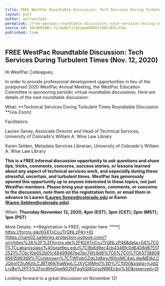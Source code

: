```yaml
---
title: FREE WestPac Roundtable Discussion: Tech Services During Turbulent Times (Nov. 12, 2020)
layout: post
author: aallwestpac
permalink: /free-westpac-roundtable-discussion:-tech-services-during-turbulent-times-(nov.-12,-2020)/
source-id: 1DC4K83B8c-fLcGwWzFjYghspwmVbM2YzGECu07LJC4w
published: true
---
```

## FREE WestPac Roundtable Discussion: Tech Services During Turbulent Times (Nov. 12, 2020)

Hi WestPac Colleagues,

In order to provide professional development opportunities in lieu of the postponed 2020 WestPac Annual Meeting, the WestPac Education Committee is sponsoring periodic virtual roundtable discussions. Here are details of the next roundtable discussion:

What:  **Technical Services During Turbulent Times Roundtable Discussion **(via Zoom)

Facilitators: 

Lauren Seney, Associate Director and Head of Technical Services, University of Colorado's William A. Wise Law Library

Karen Selden, Metadata Services Librarian, University of Colorado's William A. Wise Law Library

**This is a FREE informal discussion opportunity to ask questions and share tips, tricks, comments, concerns, success stories, or lessons learned about any aspect of technical services work, and especially during these stressful, uncertain, and turbulent times. WestPac has generously opened this opportunity up to anyone interested in these topics, not just WestPac members. Please bring your questions, comments, or concerns to the discussion, note them on the registration form, or email them in advance to Lauren (Lauren.Seney@colorado.edu or Karen (Karen.Selden@colorado.edu).**

When: **Thursday November 12, 2020, 4pm (EST); 3pm (CST); 2pm (MST); 1pm (PST)**

More Details:  **Registration is FREE; register here: ****[ https://forms.gle/KGXTnCoJTrQNLzP4**6](https://nam02.safelinks.protection.outlook.com/?url=https%3A%2F%2Fforms.gle%2FKGXTnCoJTrQNLzP46&data=04%7C01%7Ccabanissjaso%40seattleu.edu%7C9b8d9ec4cb4346fc0d6408d875172521%7Cbc10e052b01c48499967ee7ec74fc9d8%7C0%7C0%7C637388089561599369%7CUnknown%7CTWFpbGZsb3d8eyJWIjoiMC4wLjAwMDAiLCJQIjoiV2luMzIiLCJBTiI6Ik1haWwiLCJXVCI6Mn0%3D%7C1000&sdata=hJdQLrvBp%2FF5%2Feo9HsGpeN02NTgg5QI8GzgzNR6Ecbo%3D&reserved=0)

Looking forward to a great discussion on November 12!

